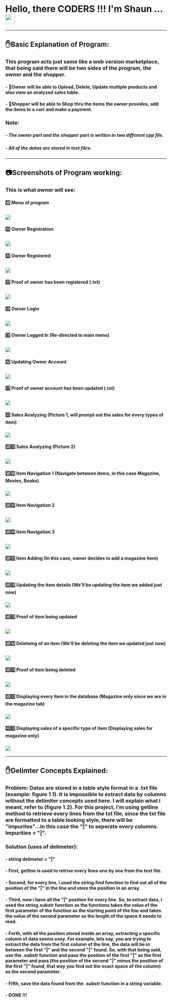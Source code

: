 # Hello, there CODERS !!! I'm Shaun ... <img src="https://raw.githubusercontent.com/MartinHeinz/MartinHeinz/master/wave.gif" width="30px">

---

## :raised_hand:Basic Explanation of Program:

### This program acts just same like a web version marketplace, that being said there will be two sides of the program, the owner and the shopper. 
####  - :older_man:Owner will be able to Upload, Delete, Update multiple products and also view an analyzed sales table.
####  - :boy:Shopper will be able to Shop thru the items the owner provides, add the items to a cart and make a payment.

### Note:
##### - The owner part and the shopper part is written in two different cpp file.
##### - All of the datas are stored in text files.

---

## :camera:Screenshots of Program working:

### This is what owner will see:

#### :one: Menu of program 
### <img src = "https://github.com/Shaunmak1214/MarketPlace-Platform-C-Plus-Plus/blob/master/Screenshots/menu.png">

#### :two: Owner Registration
### <img src = "https://github.com/Shaunmak1214/MarketPlace-Platform-C-Plus-Plus/blob/master/Screenshots/ownerRegistration.png">

#### :three: Owner Registered
### <img src = "https://github.com/Shaunmak1214/MarketPlace-Platform-C-Plus-Plus/blob/master/Screenshots/ownerRegistered.png">

#### :four: Proof of owner has been registered (.txt)
### <img src = "https://github.com/Shaunmak1214/MarketPlace-Platform-C-Plus-Plus/blob/master/Screenshots/ownerRegisteredtxt.png">

#### :five: Owner Login
### <img src = "https://github.com/Shaunmak1214/MarketPlace-Platform-C-Plus-Plus/blob/master/Screenshots/ownerLogin.png">

#### :six: Owner Logged In (Re-directed to main menu)
### <img src = "https://github.com/Shaunmak1214/MarketPlace-Platform-C-Plus-Plus/blob/master/Screenshots/ownerLoggedIn.png">

#### :seven: Updating Owner Account
### <img src = "https://github.com/Shaunmak1214/MarketPlace-Platform-C-Plus-Plus/blob/master/Screenshots/ownerAccountUpdate.png">

#### :eight: Proof of owner account has been updated (.txt)
### <img src = "https://github.com/Shaunmak1214/MarketPlace-Platform-C-Plus-Plus/blob/master/Screenshots/ownerAccountUpdatetxt.png">

#### :nine: Sales Analyzing (Picture 1, will prompt out the sales for every types of item)
### <img src = "https://github.com/Shaunmak1214/MarketPlace-Platform-C-Plus-Plus/blob/master/Screenshots/salesAnalyze1.png">

#### :one::zero: Sales Analyzing (Picture 2)
### <img src = "https://github.com/Shaunmak1214/MarketPlace-Platform-C-Plus-Plus/blob/master/Screenshots/salesAnalyze2.png">

#### :one::one: Item Navigation 1 (Navigate between items, in this case Magazine, Movies, Books)
### <img src = "https://github.com/Shaunmak1214/MarketPlace-Platform-C-Plus-Plus/blob/master/Screenshots/itemNav1.png">

#### :one::two: Item Navigation 2
### <img src = "https://github.com/Shaunmak1214/MarketPlace-Platform-C-Plus-Plus/blob/master/Screenshots/itemNav2.png">

#### :one::three: Item Navigation 3
### <img src = "https://github.com/Shaunmak1214/MarketPlace-Platform-C-Plus-Plus/blob/master/Screenshots/itemNav3.png">

#### :one::four: Item Adding (In this case, owner decides to add a magazine item)
### <img src = "https://github.com/Shaunmak1214/MarketPlace-Platform-C-Plus-Plus/blob/master/Screenshots/addItem.png">

#### :one::five: Updating the item details (We'll be updating the item we added just now)
### <img src = "https://github.com/Shaunmak1214/MarketPlace-Platform-C-Plus-Plus/blob/master/Screenshots/updateItem.png">

#### :one::six: Proof of item being updated
### <img src = "https://github.com/Shaunmak1214/MarketPlace-Platform-C-Plus-Plus/blob/master/Screenshots/updateItemtxt.png">

#### :one::seven: Deleteing of an item (We'll be deleting the item we updated just now)
### <img src = "https://github.com/Shaunmak1214/MarketPlace-Platform-C-Plus-Plus/blob/master/Screenshots/deleteItem.png">

#### :one::eight: Proof of item being deleted
### <img src = "https://github.com/Shaunmak1214/MarketPlace-Platform-C-Plus-Plus/blob/master/Screenshots/deleteItemtxt.png">

#### :one::nine: Displaying every item in the database (Magazine only since we are in the magazine tab)
### <img src = "https://github.com/Shaunmak1214/MarketPlace-Platform-C-Plus-Plus/blob/master/Screenshots/itemDisplay.png">

#### :two::zero: Displaying sales of a specific type of item (Displaying sales for magazine only)
### <img src = "https://github.com/Shaunmak1214/MarketPlace-Platform-C-Plus-Plus/blob/master/Screenshots/salesDisplay.png">

---

## :raised_hand:Delimter Concepts Explained:

### Problem: Datas are stored in a table style format in a .txt file (example: figure 1.1). It is impossible to extract data by columns without the delimiter concepts used here. I will explain what i meant, refer to (figure 1.2). For this project, i'm using getline method to retrieve every lines from the txt file, since the txt file are formatted to a table looking style, there will be "impurites"...in this case the "|" to seperate every columns. Impurities = "|".

### Solution (uses of delimeter):
#### - string delimeter = "|"
#### - First, getline is used to retrive every lines one by one from the text file.
#### - Second, for every line, i used the string.find function to find out all of the position of the "|" in the line and store the position in an array.
#### - Third, now i have all the "|" position for every line. So, to extract data, i used the string.substr function as the functions takes the value of the first parameter of the function as the starting point of the line and takes the value of the second parameter as the length of the space it needs to read. 
#### - Forth, with all the position stored inside an array, extracting a specific column of data seems easy. For example, lets say, you are trying to extract the data from the first column of the line, the data will be in between the first "|" and the second "|" found. So, with that being said, use the .substr function and pass the position of the first "|" as the first parameter and pass (the position of the second "|" minus the position of the first "|" found, that way you find out the exact space of the column) as the second parameter.
#### - Fifth, save the data found from the .substr function in a string variable.
#### - DONE !!!

